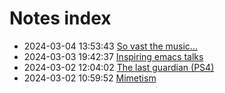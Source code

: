 # Notes index

* 2024-03-04 13:53:43 [So vast the music...](../zk/2023-02-10-so-vast-the-music.md)
* 2024-03-03 19:42:37 [Inspiring emacs talks](../zk/20231208-inspiring-emacs-talks.md)
* 2024-03-02 12:04:02 [The last guardian (PS4)](../zk/games202401.md)
* 2024-03-02 10:59:52 [Mimetism](../zk/2022-09-08-mimetism.md)
